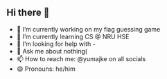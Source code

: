## Hi there 👋

- 🔭 I’m currently working on my flag guessing game
- 🌱 I’m currently learning CS @ NRU HSE
- 🤔 I’m looking for help with -
- 💬 Ask me about nothing(
- 📫 How to reach me: @yumajke on all socials
- 😄 Pronouns: he/him
